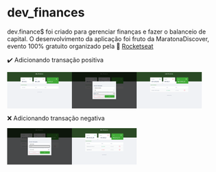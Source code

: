 # dev_finances

dev.finance$ foi criado para gerenciar finanças e fazer o balanceio de capital.
O desenvolvimento da aplicação foi fruto da MaratonaDiscover, evento 100% gratuito organizado pela :rocket: [Rocketseat](https://github.com/Rocketseat)

:heavy_check_mark: Adicionando transação positiva

<p align="center" style="display: flex">
  <img src="dev_finances/images/image1.png" width="30%">
  <img src="dev_finances/images/image2.png" width="30%">
  <img src="dev_finances/images/image3.png" width="30%">
</p>

:x: Adicionando transação negativa

<p align="center" style="display: flex">
  <img src="dev_finances/images/image4.png" width="30%">
  <img src="dev_finances/images/image5.png" width="30%">
</p>
